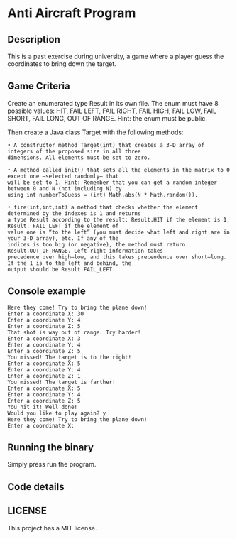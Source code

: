 # Anti Aircraft Program

## Description
This is a past exercise during university, a game where a player guess the coordinates to bring down the target.

## Game Criteria 
 Create an enumerated type Result in its own file. The enum must have 8 possible values: HIT, FAIL LEFT,
 FAIL RIGHT, FAIL HIGH, FAIL LOW, FAIL SHORT, FAIL LONG, OUT OF RANGE. Hint: the enum must be
 public.

 Then create a Java class Target with the following methods:

    • A constructor method Target(int) that creates a 3-D array of integers of the proposed size in all three
    dimensions. All elements must be set to zero.
 
    • A method called init() that sets all the elements in the matrix to 0 except one —selected randomly— that
    will be set to 1. Hint: Remember that you can get a random integer between 0 and N (not including N) by
    using int numberToGuess = (int) Math.abs(N * Math.random()).
 
    • fire(int,int,int) a method that checks whether the element determined by the indexes is 1 and returns
    a type Result according to the result: Result.HIT if the element is 1, Result. FAIL_LEFT if the element of
    value one is “to the left” (you must decide what left and right are in your 3-D array), etc. If any of the
    indices is too big (or negative), the method must return Result.OUT_OF_RANGE. Left–right information takes
    precedence over high–low, and this takes precendence over short–long. If the 1 is to the left and behind, the
    output should be Result.FAIL_LEFT.

## Console example
    Here they come! Try to bring the plane down!
    Enter a coordinate X: 30
    Enter a coordinate Y: 4
    Enter a coordinate Z: 5
    That shot is way out of range. Try harder!
    Enter a coordinate X: 3
    Enter a coordinate Y: 4
    Enter a coordinate Z: 5
    You missed! The target is to the right!
    Enter a coordinate X: 5
    Enter a coordinate Y: 4
    Enter a coordinate Z: 1
    You missed! The target is farther!
    Enter a coordinate X: 5
    Enter a coordinate Y: 4
    Enter a coordinate Z: 5
    You hit it! Well done!
    Would you like to play again? y
    Here they come! Try to bring the plane down!
    Enter a coordinate X:

## Running the binary
Simply press run the program.

## Code details




## LICENSE
This project has a MIT license.